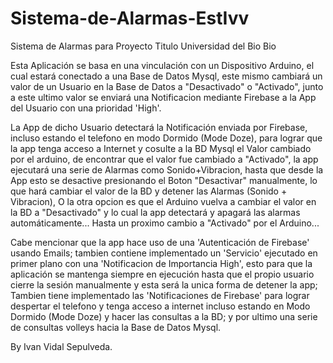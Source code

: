 # Sistema-de-Alarmas-EstIvv


Sistema de Alarmas para Proyecto  Titulo Universidad del Bio Bio

Esta Aplicación se basa en  una vinculación con un Dispositivo Arduino, el cual estará conectado a una Base de Datos Mysql,
este mismo cambiará un valor de un Usuario en la Base de Datos a "Desactivado" o "Activado", junto a este ultimo valor se enviará una
Notificacion mediante Firebase a la App del Usuario con una prioridad 'High'.

La App de dicho Usuario detectará la Notificación enviada por Firebase, incluso estando el telefono en modo Dormido (Mode Doze), para 
lograr que la app tenga acceso a Internet y cosulte a la BD Mysql el Valor cambiado por el arduino, de encontrar que el valor fue 
cambiado a "Activado", la app ejecutará una serie de Alarmas como Sonido+Vibracion, hasta que desde la App esto se desactive presionando el Boton "Desactivar" manualmente, lo que hará cambiar el valor de la BD y detener las Alarmas (Sonido + Vibracion), O la otra opcion es
que el Arduino vuelva a cambiar el valor en la BD a "Desactivado" y lo cual la app detectará y apagará las alarmas automáticamente...
Hasta un proximo cambio a "Activado" por el Arduino...

Cabe mencionar que la app hace uso de una 'Autenticación de Firebase' usando Emails; tambien contiene implementado un 'Servicio' ejecutado 
en primer plano con una 'Notificacion de Importancia High', esto para que la aplicación se mantenga siempre en ejecución hasta que el 
propio usuario cierre la sesión manualmente y esta será la unica forma de detener la app; Tambien tiene implementado las 'Notificaciones de 
Firebase' para lograr despertar el telefono y tenga acceso a internet incluso estando en Modo Dormido (Mode Doze) y hacer las consultas a 
la BD; y por ultimo una serie de consultas volleys hacia la Base de Datos Mysql.

By Ivan Vidal Sepulveda.
